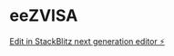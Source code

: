 # eeZVISA

[Edit in StackBlitz next generation editor ⚡️](https://stackblitz.com/~/github.com/Danilo-CS/eeZVISA)